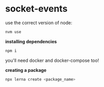 # socket-events

use the correct version of node:

```bash
nvm use
```

**installing dependencies**

```bash
npm i
```

you'll need docker and docker-compose too!

**creating a package**

```bash
npx lerna create <package_name>
```
